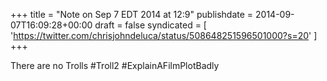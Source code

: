+++
title = "Note on Sep 7 EDT 2014 at 12:9"
publishdate = 2014-09-07T16:09:28+00:00
draft = false
syndicated = [ 'https://twitter.com/chrisjohndeluca/status/508648251596501000?s=20' ]
+++

There are no Trolls #Troll2 #ExplainAFilmPlotBadly
